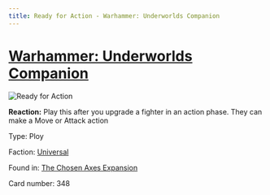 ```yaml
---
title: Ready for Action - Warhammer: Underworlds Companion
---
```


# [Warhammer: Underworlds Companion](https://guidokessels.github.io/wh-underworlds)

  

![Ready for Action](https://warhammerunderworlds.com/wp-content/uploads/sites/6/2018/02/348_ENG.png)

<b>Reaction:</b> Play this after you upgrade a fighter in an action phase. They can make a Move or Attack action

Type: Ploy

Faction: [Universal](https://guidokessels.github.io/wh-underworlds/factions/universal)

Found in: [The Chosen Axes Expansion](https://guidokessels.github.io/wh-underworlds/locations/the-chosen-axes-expansion)

Card number: 348

